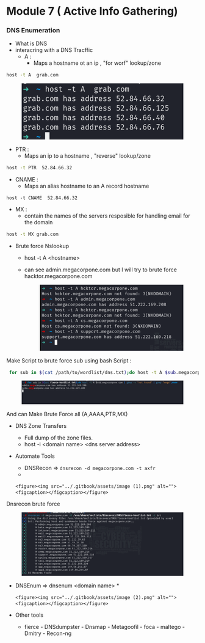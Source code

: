 # Module 7 ( Active Info Gathering)

### DNS Enumeration

* What is DNS
* interacring with a DNS Tracffic
  * A :&#x20;
    * Maps a hostname ot an ip , "for worf" lookup/zone&#x20;

```bash
host -t A  grab.com 
```

<figure><img src="../.gitbook/assets/image (76).png" alt=""><figcaption></figcaption></figure>

* PTR :&#x20;
  * Maps an ip to a hostname , "reverse" lookup/zone

```bash
host -t PTR  52.84.66.32
```

* CNAME :&#x20;
  * Maps an alias hostname to an A record hostname

```
host -t CNAME  52.84.66.32
```

* MX :&#x20;
  * contain the names of the servers resposible for handling email for the domain&#x20;

```bash
host -t MX grab.com 
```

* Brute force Nslookup
  * host -t A \<hostname>
  *   can see admin.megacorpone.com but I will try to brute force hacktor.megacorpone.com&#x20;

      <figure><img src="../.gitbook/assets/image (78).png" alt=""><figcaption></figcaption></figure>

Make Script to brute force sub using bash Script :&#x20;

```bash
 for sub in $(cat /path/to/wordlist/dns.txt);do host -t A $sub.megacorpone.com | grep -v "not found" | grep "mega";done

```

<figure><img src="../.gitbook/assets/image (79).png" alt=""><figcaption></figcaption></figure>

And can Make Brute Force all (A,AAAA,PTR,MX)

*   DNS Zone Transfers

    * Full dump of the zone files.
    * host -i \<domain name> \<dns server address>


* Automate Tools
  * DNSRecon => `dnsrecon -d megacorpone.com -t axfr`
  *

      <figure><img src="../.gitbook/assets/image (1).png" alt=""><figcaption></figcaption></figure>

Dnsrecon brute force&#x20;

<figure><img src="../.gitbook/assets/image.png" alt=""><figcaption></figcaption></figure>

* DNSEnum => dnsenum \<domain name>
  *

      <figure><img src="../.gitbook/assets/image (2).png" alt=""><figcaption></figcaption></figure>



* Other tools
  * fierce - DNSdumpster - Dnsmap - Metagoofil - foca - maltego - Dmitry - Recon-ng
